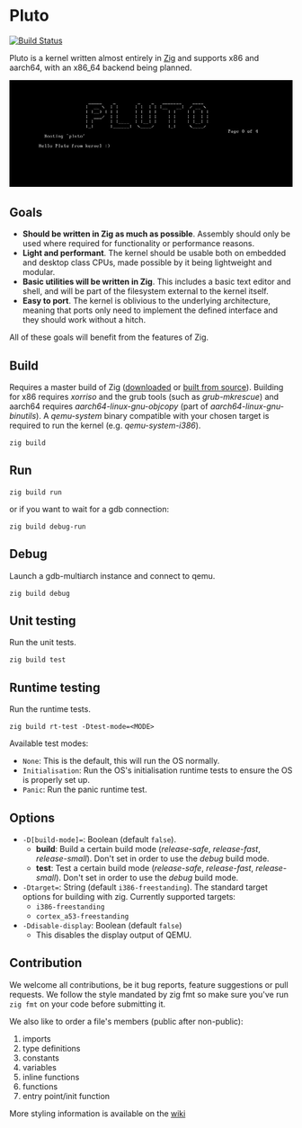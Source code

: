 # Pluto

[![Build Status](https://github.com/SamTebbs33/pluto/workflows/CI/badge.svg)](https://github.com/SamTebbs33/pluto/actions)

Pluto is a kernel written almost entirely in [Zig](https://github.com/ziglang/zig) and supports x86 and aarch64, with an x86_64 backend being planned.

![Hello image](hello.jpg)

## Goals

* **Should be written in Zig as much as possible**. Assembly should only be used where required for functionality or performance reasons.
* **Light and performant**. The kernel should be usable both on embedded and desktop class CPUs, made possible by it being lightweight and modular.
* **Basic utilities will be written in Zig**. This includes a basic text editor and shell, and will be part of the filesystem external to the kernel itself.
* **Easy to port**. The kernel is oblivious to the underlying architecture, meaning that ports only need to implement the defined interface and they should work without a hitch.

All of these goals will benefit from the features of Zig.

## Build

Requires a master build of Zig ([downloaded](https://ziglang.org/download) or [built from source](https://github.com/ziglang/zig#building-from-source)). Building for x86 requires *xorriso* and the grub tools (such as *grub-mkrescue*) and aarch64 requires *aarch64-linux-gnu-objcopy* (part of *aarch64-linux-gnu-binutils*). A *qemu-system* binary compatible with your chosen target is required to run the kernel (e.g. *qemu-system-i386*).

```Shell
zig build
```

## Run

```Shell
zig build run
```

or if you want to wait for a gdb connection:

```Shell
zig build debug-run
```

## Debug

Launch a gdb-multiarch instance and connect to qemu.

```Shell
zig build debug
```

## Unit testing

Run the unit tests.

```Shell
zig build test
```

## Runtime testing

Run the runtime tests.

```Shell
zig build rt-test -Dtest-mode=<MODE>
```

Available test modes:

* `None`: This is the default, this will run the OS normally.
* `Initialisation`: Run the OS's initialisation runtime tests to ensure the OS is properly set up.
* `Panic`: Run the panic runtime test.

## Options

* `-D[build-mode]=`: Boolean (default `false`).
  * **build**: Build a certain build mode (*release-safe*, *release-fast*, *release-small*). Don't set in order to use the *debug* build mode.
  * **test**: Test a certain build mode (*release-safe*, *release-fast*, *release-small*). Don't set in order to use the *debug* build mode.
* `-Dtarget=`: String (default `i386-freestanding`). The standard target options for building with zig. Currently supported targets:
  * `i386-freestanding`
  * `cortex_a53-freestanding`
* `-Ddisable-display`: Boolean (default `false`)
  * This disables the display output of QEMU.

## Contribution

We welcome all contributions, be it bug reports, feature suggestions or pull requests. We follow the style mandated by zig fmt so make sure you've run `zig fmt` on your code before submitting it.

We also like to order a file's members (public after non-public):

1. imports
2. type definitions
3. constants
4. variables
5. inline functions
6. functions
7. entry point/init function

More styling information is available on the [wiki](https://github.com/SamTebbs33/pluto/wiki/Code-Styling-(Detailed))

